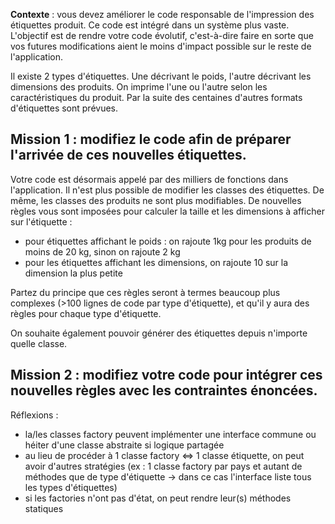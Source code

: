 **Contexte** : vous devez améliorer le code responsable de l'impression des étiquettes produit. Ce code est intégré dans un système plus vaste. L'objectif est de rendre votre code évolutif, c'est-à-dire faire en sorte que vos futures modifications aient le moins d'impact possible sur le reste de l'application.

Il existe 2 types d'étiquettes. Une décrivant le poids, l'autre décrivant les dimensions des produits. On imprime l'une ou l'autre selon les caractéristiques du produit. Par la suite des centaines d'autres formats d'étiquettes sont prévues.

## **Mission 1** : modifiez le code afin de préparer l'arrivée de ces nouvelles étiquettes.

Votre code est désormais appelé par des milliers de fonctions dans l'application. Il n'est plus possible de modifier les classes des étiquettes. De même, les classes des produits ne sont plus modifiables.
De nouvelles règles vous sont imposées pour calculer la taille et les dimensions à afficher sur l'étiquette :
- pour étiquettes affichant le poids : on rajoute 1kg pour les produits de moins de 20 kg, sinon on rajoute 2 kg
- pour les étiquettes affichant les dimensions, on rajoute 10 sur la dimension la plus petite

Partez du principe que ces règles seront à termes beaucoup plus complexes (>100 lignes de code par type d'étiquette), et qu'il y aura des règles pour chaque type d'étiquette.

On souhaite également pouvoir générer des étiquettes depuis n'importe quelle classe.

## **Mission 2** : modifiez votre code pour intégrer ces nouvelles règles avec les contraintes énoncées.


Réflexions :
- la/les classes factory peuvent implémenter une interface commune ou héiter d'une classe abstraite si logique partagée
- au lieu de procéder à 1 classe factory <=> 1 classe étiquette, on peut avoir d'autres stratégies (ex : 1 classe factory par pays et autant de méthodes que de type d'étiquette -> dans ce cas l'interface liste tous les types d'étiquettes)
- si les factories n'ont pas d'état, on peut rendre leur(s) méthodes statiques

